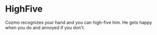 # HighFive
Cozmo recognizes your hand and you can high-five him. He gets happy when you do and annoyed if you don't.
